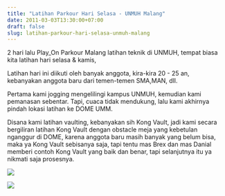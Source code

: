 ```yaml
---
title: "Latihan Parkour Hari Selasa - UNMUH Malang"
date: 2011-03-03T13:30:00+07:00
draft: false
slug: latihan-parkour-hari-selasa-unmuh-malang
---
```


2 hari lalu Play_On Parkour Malang latihan teknik di UNMUH, tempat biasa kita latihan hari selasa & kamis,

Latihan hari ini diikuti oleh banyak anggota, kira-kira 20 - 25 an, kebanyakan anggota baru dari temen-temen SMA,MAN, dll.

Pertama kami jogging mengelilingi kampus UNMUH, kemudian kami pemanasan sebentar. Tapi, cuaca tidak mendukung, lalu kami akhirnya pindah lokasi latihan ke DOME UMM.

Disana kami latihan vaulting, kebanyakan sih Kong Vault, jadi kami secara bergiliran latihan Kong Vault dengan obstacle meja yang kebetulan nganggur di DOME, karena anggota baru masih banyak yang belum bisa, maka ya Kong Vault sebisanya saja, tapi tentu mas Brex dan mas Danial memberi contoh Kong Vault yang baik dan benar, tapi selanjutnya itu ya nikmati saja prosesnya.

![](/img/01032011002.jpg)

![](/img/01032011003.jpg)
